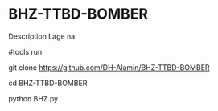 # BHZ-TTBD-BOMBER
Description Lage na 

#tools run

git clone https://github.com/DH-Alamin/BHZ-TTBD-BOMBER

cd BHZ-TTBD-BOMBER

python BHZ.py
